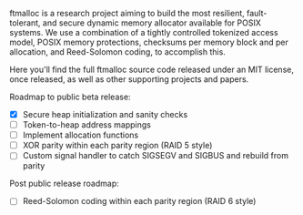 ftmalloc is a research project aiming to build the most resilient, fault-tolerant, and secure dynamic memory allocator available for POSIX systems.
We use a combination of a tightly controlled tokenized access model, POSIX memory protections, checksums per memory block and per allocation, and Reed-Solomon coding, to accomplish this.

Here you'll find the full ftmalloc source code released under an MIT license, once released, as well as other supporting projects and papers.

Roadmap to public beta release:
- [x] Secure heap initialization and sanity checks
- [ ] Token-to-heap address mappings
- [ ] Implement allocation functions
- [ ] XOR parity within each parity region (RAID 5 style)
- [ ] Custom signal handler to catch SIGSEGV and SIGBUS and rebuild from parity

Post public release roadmap:
- [ ] Reed-Solomon coding within each parity region (RAID 6 style)

